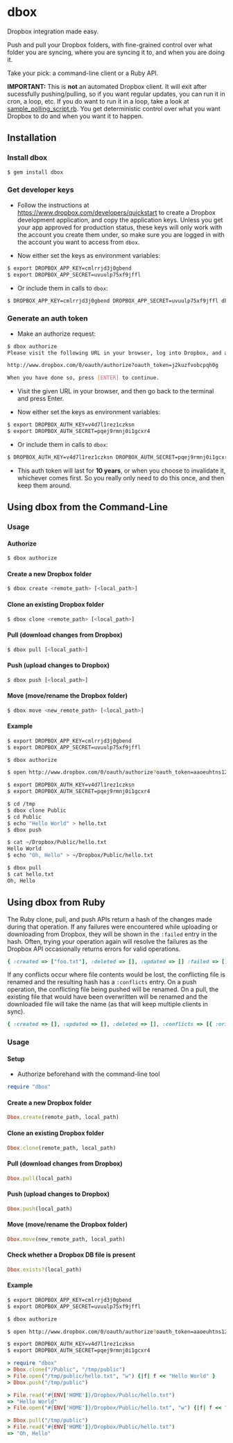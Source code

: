 dbox
====

Dropbox integration made easy.

Push and pull your Dropbox folders, with fine-grained control over what folder you are syncing, where you are syncing it to, and when you are doing it.

Take your pick: a command-line client or a Ruby API.

**IMPORTANT:** This is **not** an automated Dropbox client. It will exit after sucessfully pushing/pulling, so if you want regular updates, you can run it in cron, a loop, etc. If you do want to run it in a loop, take a look at [sample_polling_script.rb](http://github.com/kenpratt/dbox/blob/master/sample_polling_script.rb). You get deterministic control over what you want Dropbox to do and when you want it to happen.


Installation
------------

### Install dbox

```sh
$ gem install dbox
```

### Get developer keys

* Follow the instructions at https://www.dropbox.com/developers/quickstart to create a Dropbox development application, and copy the application keys. Unless you get your app approved for production status, these keys will only work with the account you create them under, so make sure you are logged in with the account you want to access from ```dbox```.

* Now either set the keys as environment variables:

```sh
$ export DROPBOX_APP_KEY=cmlrrjd3j0gbend
$ export DROPBOX_APP_SECRET=uvuulp75xf9jffl
```

* Or include them in calls to ```dbox```:

```sh
$ DROPBOX_APP_KEY=cmlrrjd3j0gbend DROPBOX_APP_SECRET=uvuulp75xf9jffl dbox ...
```
### Generate an auth token

* Make an authorize request:

```sh
$ dbox authorize
Please visit the following URL in your browser, log into Dropbox, and authorize the app you created.

http://www.dropbox.com/0/oauth/authorize?oauth_token=j2kuzfvobcpqh0g

When you have done so, press [ENTER] to continue.
```

* Visit the given URL in your browser, and then go back to the terminal and press Enter.

* Now either set the keys as environment variables:

```sh
$ export DROPBOX_AUTH_KEY=v4d7l1rez1czksn
$ export DROPBOX_AUTH_SECRET=pqej9rmnj0i1gcxr4
```

* Or include them in calls to ```dbox```:

```sh
$ DROPBOX_AUTH_KEY=v4d7l1rez1czksn DROPBOX_AUTH_SECRET=pqej9rmnj0i1gcxr4 dbox ...
```

* This auth token will last for **10 years**, or when you choose to invalidate it, whichever comes first. So you really only need to do this once, and then keep them around.


Using dbox from the Command-Line
--------------------------------

### Usage

#### Authorize

```sh
$ dbox authorize
```

#### Create a new Dropbox folder

```sh
$ dbox create <remote_path> [<local_path>]
```

#### Clone an existing Dropbox folder

```sh
$ dbox clone <remote_path> [<local_path>]
```

#### Pull (download changes from Dropbox)

```sh
$ dbox pull [<local_path>]
```

#### Push (upload changes to Dropbox)

```sh
$ dbox push [<local_path>]
```

#### Move (move/rename the Dropbox folder)

```sh
$ dbox move <new_remote_path> [<local_path>]
```

#### Example

```sh
$ export DROPBOX_APP_KEY=cmlrrjd3j0gbend
$ export DROPBOX_APP_SECRET=uvuulp75xf9jffl
```

```sh
$ dbox authorize
```

```sh
$ open http://www.dropbox.com/0/oauth/authorize?oauth_token=aaoeuhtns123456
```

```sh
$ export DROPBOX_AUTH_KEY=v4d7l1rez1czksn
$ export DROPBOX_AUTH_SECRET=pqej9rmnj0i1gcxr4
```

```sh
$ cd /tmp
$ dbox clone Public
$ cd Public
$ echo "Hello World" > hello.txt
$ dbox push
```

```sh
$ cat ~/Dropbox/Public/hello.txt
Hello World
$ echo "Oh, Hello" > ~/Dropbox/Public/hello.txt
```

```sh
$ dbox pull
$ cat hello.txt
Oh, Hello
```

Using dbox from Ruby
--------------------

The Ruby clone, pull, and push APIs return a hash of the changes made during that operation. If any failures were encountered while uploading or downloading from Dropbox, they will be shown in the ```:failed``` entry in the hash. Often, trying your operation again will resolve the failures as the Dropbox API occasionally returns errors for valid operations.

```ruby
{ :created => ["foo.txt"], :deleted => [], :updated => [] :failed => [] }
```

If any conflicts occur where file contents would be lost, the conflicting file is renamed and the resulting hash has a ```:conflicts``` entry. On a push operation, the conflicting file being pushed will be renamed. On a pull, the existing file that would have been overwritten will be renamed and the downloaded file will take the name (as that will keep multiple clients in sync).

```ruby
{ :created => [], :updated => [], :deleted => [], :conflicts => [{ :original => "foo.txt", :renamed => "foo (1).txt" }], :failed => [] }
```

### Usage

#### Setup

* Authorize beforehand with the command-line tool

```ruby
require "dbox"
```

#### Create a new Dropbox folder

```ruby
Dbox.create(remote_path, local_path)
```

#### Clone an existing Dropbox folder

```ruby
Dbox.clone(remote_path, local_path)
```

#### Pull (download changes from Dropbox)

```ruby
Dbox.pull(local_path)
```

#### Push (upload changes to Dropbox)

```ruby
Dbox.push(local_path)
```

#### Move (move/rename the Dropbox folder)

```ruby
Dbox.move(new_remote_path, local_path)
```

#### Check whether a Dropbox DB file is present

```ruby
Dbox.exists?(local_path)
```

#### Example

```sh
$ export DROPBOX_APP_KEY=cmlrrjd3j0gbend
$ export DROPBOX_APP_SECRET=uvuulp75xf9jffl
```

```sh
$ dbox authorize
```

```sh
$ open http://www.dropbox.com/0/oauth/authorize?oauth_token=aaoeuhtns123456
```

```sh
$ export DROPBOX_AUTH_KEY=v4d7l1rez1czksn
$ export DROPBOX_AUTH_SECRET=pqej9rmnj0i1gcxr4
```

```ruby
> require "dbox"
> Dbox.clone("/Public", "/tmp/public")
> File.open("/tmp/public/hello.txt", "w") {|f| f << "Hello World" }
> Dbox.push("/tmp/public")

> File.read("#{ENV['HOME']}/Dropbox/Public/hello.txt")
=> "Hello World"
> File.open("#{ENV['HOME']}/Dropbox/Public/hello.txt", "w") {|f| f << "Oh, Hello" }

> Dbox.pull("/tmp/public")
> File.read("#{ENV['HOME']}/Dropbox/Public/hello.txt")
=> "Oh, Hello"
```
